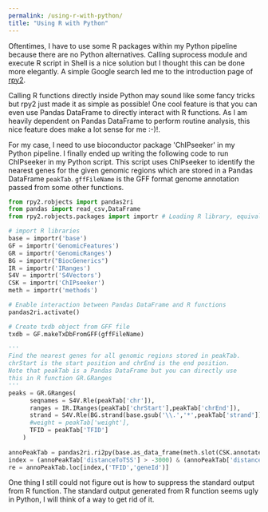 ```yaml
---
permalink: /using-r-with-python/
title: "Using R with Python"
---
```

Oftentimes, I have to use some R packages within my Python pipeline because there are no Python alternatives. Calling suprocess module and execute R script in Shell is a nice solution but I thought this can be done more elegantly. A simple Google search led me to the introduction page of [rpy2](https://rpy2.readthedocs.io/en/version_2.8.x/).

Calling R functions directly inside Python may sound like some fancy tricks but rpy2 just made it as simple as possible! One cool feature is that you can even use Pandas DataFrame to directly interact with R functions. As I am heavily dependent on Pandas DataFrame to perform routine analysis, this nice feature does make a lot sense for me :-)!. 

For my case, I need to use bioconductor package 'ChIPseeker' in my Python pipeline. I finally ended up writing the following code to run ChIPseeker in my Python script. This script uses ChIPseeker to identify the nearest genes for the given genomic regions which are stored in a Pandas DataFrame `peakTab`. `gffFileName` is the GFF format genome annotation passed from some other functions.

```python
from rpy2.robjects import pandas2ri
from pandas import read_csv,DataFrame
from rpy2.robjects.packages import importr # Loading R library, equivalent to library() in R

# import R libraries
base = importr('base')
GF = importr('GenomicFeatures')
GR = importr('GenomicRanges')
BG = importr("BiocGenerics")
IR = importr('IRanges')
S4V = importr('S4Vectors')
CSK = importr('ChIPseeker')
meth = importr('methods')

# Enable interaction between Pandas DataFrame and R functions
pandas2ri.activate() 

# Create txdb object from GFF file
txdb = GF.makeTxDbFromGFF(gffFileName)

'''
Find the nearest genes for all genomic regions stored in peakTab.
chrStart is the start position and chrEnd is the end position.
Note that peakTab is a Pandas DataFrame but you can directly use
this in R function GR.GRanges
'''
peaks = GR.GRanges(
      seqnames = S4V.Rle(peakTab['chr']),
      ranges = IR.IRanges(peakTab['chrStart'],peakTab['chrEnd']),
      strand = S4V.Rle(BG.strand(base.gsub('\\.','*',peakTab['strand']))),
      #weight = peakTab['weight'],
      TFID = peakTab['TFID']
    )
    
annoPeakTab = pandas2ri.ri2py(base.as_data_frame(meth.slot(CSK.annotatePeak(peaks,TxDb = txdb),"anno")))
index = (annoPeakTab['distanceToTSS'] > -3000) & (annoPeakTab['distanceToTSS'] <= 500)
re = annoPeakTab.loc[index,('TFID','geneId')]
```
One thing I still could not figure out is how to suppress the standard output from R function. The standard output generated from R function seems ugly in Python, I will think of a way to get rid of it.   
